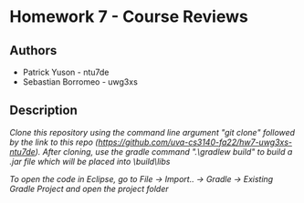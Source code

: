# Homework 7 - Course Reviews

## Authors

* Patrick Yuson - ntu7de
* Sebastian Borromeo - uwg3xs

## Description

*Clone this repository using the command line argument "git clone" followed by the link to this repo
(https://github.com/uva-cs3140-fa22/hw7-uwg3xs-ntu7de). After cloning, use the gradle command
".\gradlew build" to build a .jar file which will be placed into \build\libs*

*To open the code in Eclipse, go to File -> Import.. -> Gradle -> Existing Gradle Project and open the project folder*

